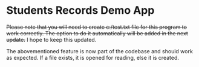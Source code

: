 # Students Records Demo App
~~Please note that you will need to create c:/test.txt file for this program to work correctly. The option to do it automatically will be added in the next update.~~ I hope to keep this updated.

The abovementioned feature is now part of the codebase and should work as expected. If a file exists, it is opened for reading, else it is created.

